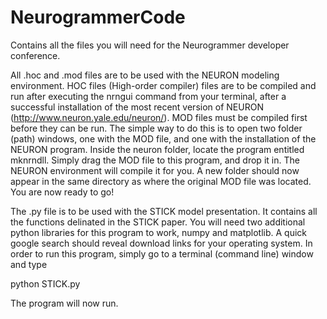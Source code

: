 # NeurogrammerCode

Contains all the files you will need for the Neurogrammer developer conference.  

All .hoc and .mod files are to be used with the NEURON modeling environment.  HOC files (High-order compiler) files are to be compiled and run after executing the nrngui command from your terminal, after a successful installation of the most recent version of NEURON (http://www.neuron.yale.edu/neuron/).  MOD files must be compiled first before they can be run.  The simple way to do this is to open two folder (path) windows, one with the MOD file, and one with the installation of the NEURON program.  Inside the neuron folder, locate the program entitled mknrndll.  Simply drag the MOD file to this program, and drop it in.  The NEURON environment will compile it for you.  A new folder should now appear in the same directory as where the original MOD file was located.  You are now ready to go!

The .py file is to be used with the STICK model presentation.  It contains all the functions delinated in the STICK paper.  You will need two additional python libraries for this program to work, numpy and matplotlib.  A quick google search should reveal download links for your operating system.  In order to run this program, simply go to a terminal (command line) window and type 

python STICK.py

The program will now run.
